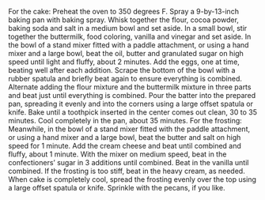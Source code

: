 For the cake: Preheat the oven to 350 degrees F. Spray a 9-by-13-inch baking pan with baking spray.
Whisk together the flour, cocoa powder, baking soda and salt in a medium bowl and set aside. In a small bowl, stir together the buttermilk, food coloring, vanilla and vinegar and set aside. In the bowl of a stand mixer fitted with a paddle attachment, or using a hand mixer and a large bowl, beat the oil, butter and granulated sugar on high speed until light and fluffy, about 2 minutes. Add the eggs, one at time, beating well after each addition. Scrape the bottom of the bowl with a rubber spatula and briefly beat again to ensure everything is combined.
Alternate adding the flour mixture and the buttermilk mixture in three parts and beat just until everything is combined. Pour the batter into the prepared pan, spreading it evenly and into the corners using a large offset spatula or knife. Bake until a toothpick inserted in the center comes out clean, 30 to 35 minutes. Cool completely in the pan, about 35 minutes.
For the frosting: Meanwhile, in the bowl of a stand mixer fitted with the paddle attachment, or using a hand mixer and a large bowl, beat the butter and salt on high speed for 1 minute. Add the cream cheese and beat until combined and fluffy, about 1 minute. With the mixer on medium speed, beat in the confectioners’ sugar in 3 additions until combined. Beat in the vanilla until combined. If the frosting is too stiff, beat in the heavy cream, as needed.
When cake is completely cool, spread the frosting evenly over the top using a large offset spatula or knife. Sprinkle with the pecans, if you like.
